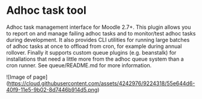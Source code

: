 Adhoc task tool
==================

Adhoc task management interface for Moodle 2.7+.
This plugin allows you to report on and manage failing adhoc tasks and to monitor/test adhoc tasks during development.
It also provides CLI utilities for running large batches of adhoc tasks at once to offload from cron, for example during annual rollover.
Finally it supports custom queue plugins (e.g. beanstalk) for installations that need a little more from the adhoc queue system than a cron runner.
See queue/README.md for more information.

![Image of page] (https://cloud.githubusercontent.com/assets/4242976/9224318/55e644d6-40f9-11e5-9b02-8d7446b914d5.png)
